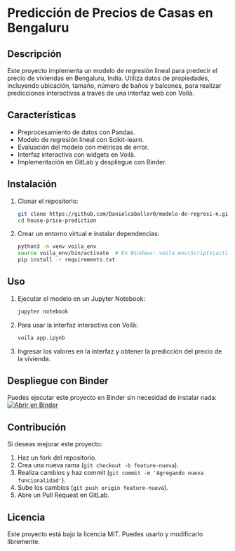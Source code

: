 # Predicción de Precios de Casas en Bengaluru

## Descripción
Este proyecto implementa un modelo de regresión lineal para predecir el precio de viviendas en Bengaluru, India. Utiliza datos de propiedades, incluyendo ubicación, tamaño, número de baños y balcones, para realizar predicciones interactivas a través de una interfaz web con Voilà.

## Características
- Preprocesamiento de datos con Pandas.
- Modelo de regresión lineal con Scikit-learn.
- Evaluación del modelo con métricas de error.
- Interfaz interactiva con widgets en Voilà.
- Implementación en GitLab y despliegue con Binder.

## Instalación
1. Clonar el repositorio:
   ```bash
   git clone https://github.com/Danielcaballer0/modelo-de-regresi-n.git
   cd house-price-prediction
   ```
2. Crear un entorno virtual e instalar dependencias:
   ```bash
   python3 -m venv voila_env
   source voila_env/bin/activate  # En Windows: voila_env\Scripts\activate
   pip install -r requirements.txt
   ```

## Uso
1. Ejecutar el modelo en un Jupyter Notebook:
   ```bash
   jupyter notebook
   ```
2. Para usar la interfaz interactiva con Voilà:
   ```bash
   voila app.ipynb
   ```
3. Ingresar los valores en la interfaz y obtener la predicción del precio de la vivienda.

## Despliegue con Binder
Puedes ejecutar este proyecto en Binder sin necesidad de instalar nada:
[![Abrir en Binder](https://mybinder.org/badge_logo.svg)](https://mybinder.org/v2/gitlab/danielcaballero3514/house-price-prediction/HEAD)

## Contribución
Si deseas mejorar este proyecto:
1. Haz un fork del repositorio.
2. Crea una nueva rama (`git checkout -b feature-nueva`).
3. Realiza cambios y haz commit (`git commit -m 'Agregando nueva funcionalidad'`).
4. Sube los cambios (`git push origin feature-nueva`).
5. Abre un Pull Request en GitLab.

## Licencia
Este proyecto está bajo la licencia MIT. Puedes usarlo y modificarlo libremente.
